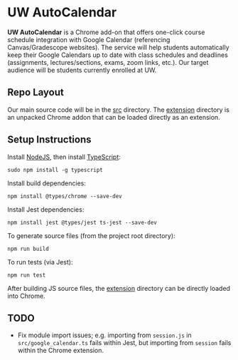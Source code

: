 # UW AutoCalendar

**UW AutoCalendar** is a Chrome add-on that offers one-click course schedule integration with Google Calendar (referencing Canvas/Gradescope websites). The service will help students automatically keep their Google Calendars up to date with class schedules and deadlines (assignments, lectures/sections, exams, zoom links, etc.). Our target audience will be students currently enrolled at UW.

## Repo Layout

Our main source code will be in the [src](src/) directory. The [extension](extension/) directory is an unpacked Chrome addon that can be loaded directly as an extension.  

## Setup Instructions

Install [NodeJS](https://nodejs.org/en/), then install [TypeScript](https://www.typescriptlang.org/):

```
sudo npm install -g typescript
```

Install build dependencies:

```
npm install @types/chrome --save-dev
```

Install Jest dependencies:

```
npm install jest @types/jest ts-jest --save-dev
```

To generate source files (from the project root directory):

```
npm run build
```

To run tests (via Jest):

```
npm run test
```

After building JS source files, the [extension](extension/) directory can be directly loaded into Chrome.

## TODO

* Fix module import issues; e.g. importing from `session.js` in `src/google_calendar.ts` 
  fails within Jest, but importing from `session` fails within the Chrome extension.